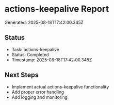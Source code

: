 # actions-keepalive Report

Generated: 2025-08-18T17:42:00.345Z

## Status
- Task: actions-keepalive
- Status: Completed
- Timestamp: 2025-08-18T17:42:00.345Z

## Next Steps
- Implement actual actions-keepalive functionality
- Add proper error handling
- Add logging and monitoring
